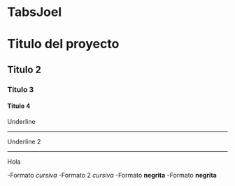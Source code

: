 # TabsJoel
#  Titulo del proyecto
## Titulo 2
### Titulo 3
#### Titulo 4

Underline
____________
Underline 2
************
Hola

-Formato *cursiva*
-Formato 2 _cursiva_
-Formato **negrita**
-Formato __negrita__


